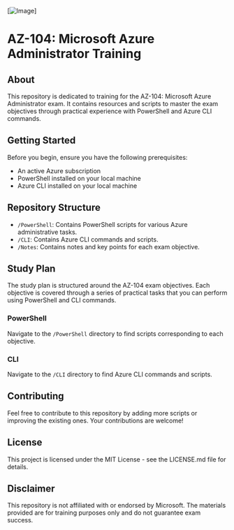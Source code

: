 [![Image](https://images.unsplash.com/photo-1583146191066-dd148554b72b?ixlib=rb-1.2.1&q=85&fm=jpg&crop=entropy&cs=srgb&w=4800 )]
# AZ-104: Microsoft Azure Administrator Training

## About

This repository is dedicated to training for the AZ-104: Microsoft Azure Administrator exam. It contains resources and scripts to master the exam objectives through practical experience with PowerShell and Azure CLI commands.

## Getting Started

Before you begin, ensure you have the following prerequisites:

- An active Azure subscription
- PowerShell installed on your local machine
- Azure CLI installed on your local machine

## Repository Structure

- `/PowerShell`: Contains PowerShell scripts for various Azure administrative tasks.
- `/CLI`: Contains Azure CLI commands and scripts.
- `/Notes`: Contains notes and key points for each exam objective.

## Study Plan

The study plan is structured around the AZ-104 exam objectives. Each objective is covered through a series of practical tasks that you can perform using PowerShell and CLI commands.

### PowerShell

Navigate to the `/PowerShell` directory to find scripts corresponding to each objective.

### CLI

Navigate to the `/CLI` directory to find Azure CLI commands and scripts.

## Contributing

Feel free to contribute to this repository by adding more scripts or improving the existing ones. Your contributions are welcome!

## License

This project is licensed under the MIT License - see the LICENSE.md file for details.

## Disclaimer

This repository is not affiliated with or endorsed by Microsoft. The materials provided are for training purposes only and do not guarantee exam success.

